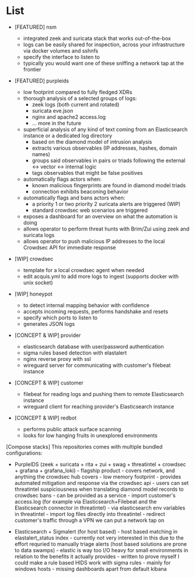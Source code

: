 # List
- [FEATURED] nsm
	- integrated zeek and suricata stack that works out-of-the-box
	- logs can be easily shared for inspection, across your infrastructure via docker volumes and sshnfs
	- specify the interface to listen to
	- typically you would want one of these sniffing a network tap at the frontier

- [FEATURED] purpleids
	- low footprint compared to fully fledged XDRs
	- thorough analysis of a selected groups of logs:
		- zeek logs (both current and rotated)
		- suricata eve.json
		- nginx and apache2 access.log
		- ... more in the future
	- superficial analysis of any kind of text coming from an Elasticsearch instance or a dedicated log directory
		- based on the diamond model of intrusion analysis
		- extracts various observables (IP addresses, hashes, domain names)
		- groups said observables in pairs or triads following the external <-> vector <-> internal logic
		- tags observables that might be false positives
	- automatically flags actors when:
		- known malicious fingerprints are found in diamond model triads
		- connection exhibits beaconing behavior
	- automatically flags and bans actors when:
		- a priority 1 or two priority 2 suricata alerts are triggered (WIP)
		- standard crowdsec web scenarios are triggered
	- exposes a dashboard for an overview on what the automation is doing
	- allows operator to perform threat hunts with Brim/Zui using zeek and suricata logs
	- allows operator to push malicious IP addresses to the local Crowdsec API for immediate response

- [WIP] crowdsec
	- template for a local crowdsec agent when needed
	- edit acquis.yml to add more logs to ingest (supports docker with unix socket)

- [WIP] honeypot
	- to detect internal mapping behavior with confidence
	- accepts incoming requests, performs handshake and resets
	- specify which ports to listen to
	- generates JSON logs

- [CONCEPT & WIP] provider
	- elasticsearch database with user/password authentication
	- sigma rules based detection with elastalert
	- nginx reverse proxy with ssl
	- wireguard server for communicating with customer's filebeat instance

- [CONCEPT & WIP] customer
	- filebeat for reading logs and pushing them to remote Elasticsearch instance
	- wireguard client for reaching provider's Elasticsearch instance

- [CONCEPT & WIP] redbot
	- performs public attack surface scanning
	- looks for low hanging fruits in unexplored environments

[Compose stacks]
This repositories comes with multiple bundled configurations:
- PurpleIDS (zeek + suricata + rita + zui + swag + threatintel + crowdsec + grafana + grafana_loki)
        - flagship product
        - covers network, and anything the crowdsec hub covers
        - low memory footprint
        - provides automated mitigation and response via the crowdsec api
        - users can set threatintel suspiciousness when translating diamond model records to crowdsec bans
        - can be provided as a service
                - import customer's access.log (for example via Elasticsearch+Filebeat and the Elasticsearch connector in threatintel)
                        - via elasticsearch env variables in threatintel
                        - import log files directly into threatintel
                - redirect customer's traffic through a VPN we can put a network tap on

- Elasticsearch + Sigmalert (for host based)
        - host based matching in elastalert_status index
        - currently not very interested in this due to the effort requried to manually triage alerts (host based solutions are prone to data swamps)
        - elastic is way too I/O heavy for small environments in relation to the benefits it actually provides
        - written to prove myself I could make a rule based HIDS work with sigma rules
        - mainly for windows hosts
        - missing dashboards apart from default kibana
